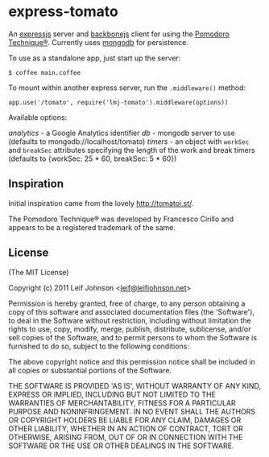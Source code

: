 # express-tomato

An [expressjs][] server and [backbonejs][] client for using the
[Pomodoro Technique®][pomodoro]. Currently uses [mongodb][] for persistence.

To use as a standalone app, just start up the server:

    $ coffee main.coffee

To mount within another express server, run the `.middleware()` method:

    app.use('/tomato', require('lmj-tomato').middleware(options))

Available options:

*analytics* - a Google Analytics identifier
*db* - mongodb server to use (defaults to mongodb://localhost/tomato)
*timers* - an object with `workSec` and `breakSec` attributes specifying the
  length of the work and break timers (defaults to {workSec: 25 * 60,
  breakSec: 5 * 60})

[expressjs]: http://expressjs.com
[backbonejs]: http://backbonejs.org
[pomodoro]: http://www.pomodorotechnique.com
[mongodb]: http://mongodb.org

## Inspiration

Initial inspiration came from the lovely http://tomatoi.st/.

The Pomodoro Technique® was developed by Francesco Cirillo and appears to be a
registered trademark of the same.

## License

(The MIT License)

Copyright (c) 2011 Leif Johnson &lt;leif@leifjohnson.net&gt;

Permission is hereby granted, free of charge, to any person obtaining a copy of
this software and associated documentation files (the 'Software'), to deal in
the Software without restriction, including without limitation the rights to
use, copy, modify, merge, publish, distribute, sublicense, and/or sell copies of
the Software, and to permit persons to whom the Software is furnished to do so,
subject to the following conditions:

The above copyright notice and this permission notice shall be included in all
copies or substantial portions of the Software.

THE SOFTWARE IS PROVIDED 'AS IS', WITHOUT WARRANTY OF ANY KIND, EXPRESS OR
IMPLIED, INCLUDING BUT NOT LIMITED TO THE WARRANTIES OF MERCHANTABILITY, FITNESS
FOR A PARTICULAR PURPOSE AND NONINFRINGEMENT. IN NO EVENT SHALL THE AUTHORS OR
COPYRIGHT HOLDERS BE LIABLE FOR ANY CLAIM, DAMAGES OR OTHER LIABILITY, WHETHER
IN AN ACTION OF CONTRACT, TORT OR OTHERWISE, ARISING FROM, OUT OF OR IN
CONNECTION WITH THE SOFTWARE OR THE USE OR OTHER DEALINGS IN THE SOFTWARE.
